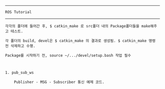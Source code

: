
----------------------------
	ROS Tutorial
----------------------------

	각각의 폴더에 들어간 후, $ catkin_make 로 src폴더 내의 Package폴더들을 make해주고 테스트.

	각 폴더의 build, devel은 $ catkin_make 의 결과로 생성됨. $ catkin_make 명령 전 삭제하고 수행.

	Package를 시작하기 전, source ~/.../devel/setup.bash 작업 필수



	1. pub_sub_ws

		Publisher - MSG - Subscriber 통신 예제 코드.
